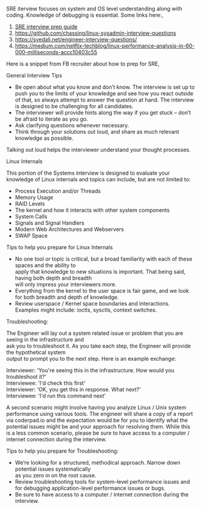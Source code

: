 SRE iterview focuses on system and OS level understanding along with coding. Knowledge of debugging is essential.
Some links here:,
1. [SRE interview prep guide](https://github.com/mxssl/sre-interview-prep-guide)
1. https://github.com/chassing/linux-sysadmin-interview-questions
1. https://syedali.net/engineer-interview-questions/ 
1. https://medium.com/netflix-techblog/linux-performance-analysis-in-60-000-milliseconds-accc10403c55 

  
Here is a snippet from FB recruiter about how to prep for SRE,

General Interview Tips  
* Be open about what you know and don’t know. The interview is set up to push you to the limits of your knowledge
and see how you react outside of that, so always attempt to answer the question at hand. The interview is designed 
to be challenging for all candidates.  
* The interviewer will provide hints along the way if you get stuck – don’t be afraid to iterate as you go.  
* Ask clarifying questions whenever necessary.  
* Think through your solutions out loud, and share as much relevant knowledge as possible. 
   
Talking out loud helps the interviewer understand your thought processes. 
 
Linux Internals 

This portion of the Systems interview is designed to evaluate your knowledge of Linux internals and topics can include,
but are not limited to: 

* Process Execution and/or Threads
* Memory Usage
* RAID Levels
*  The kernel and how it interacts with other system components
*   System Calls
*   Signals and Signal Handlers
*  Modern Web Architectures and Webservers
*  SWAP Space   
 
Tips to help you prepare for Linux Internals  

* No one tool or topic is critical, but a broad familiarity with each of these spaces and the ability to  
apply that knowledge to new situations is important. That being said, having both depth and breadth  
will only impress your interviewers more.  
* Everything from the kernel to the user space is fair game, and we look for both breadth and depth of 
knowledge.
* Review userspace / Kernel space boundaries and interactions.  
  Examples might include: ioctls, sysctls, context switches.
 
Troubleshooting:  

The Engineer will lay out a system related issue or problem that you are seeing in the infrastructure and   
ask you to troubleshoot it. As you take each step, the Engineer will provide the hypothetical system  
output to prompt you to the next step. Here is an example exchange:  
 
Interviewer: 'You're seeing this in the infrastructure. How would you troubleshoot it?'  
Interviewee: 'I'd check this first'  
Interviewer: 'OK, you get this in response. What next?'  
Interviewee: 'I'd run this command next'  
 
A second scenario might involve having you analyze Linux / Unix system performance using various tools. The engineer will
share a copy of a report via coderpad.io and the expectation would be for you to identify what the potential issues might be and your approach for resolving them. While this is a less common scenario, please be sure to have access to a computer / internet connection
during the interview. 
 
Tips to help you prepare for Troubleshooting:  

* We’re looking for a structured, methodical approach. Narrow down potential issues systematically  
   as you zero in on the root cause.
* Review troubleshooting tools for system-level performance issues and for debugging 
   application-level performance issues or bugs.
*  Be sure to have access to a computer / internet connection during the interview. 



